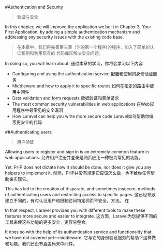 #Authentication and Security
>验证与安全

In this chapter, we will improve the application we built in Chapter 3, Your First
Application, by adding a simple authentication mechanism and addressing any
security issues with the existing code base. 
>在本章中，我们将完善第三章（你的第一个程序)的程序，加入了简单的认证机制和利用现有的
代码库区解决安全问题。


In doing so, you will learn about: 通过本章的学习，你将会学习以下内容

* Configuring and using the authentication service 配置和使用的身份验证服务
* Middleware and how to apply it to specific routes 如何在指定的路由中使用中间件
* Data validation and form requests 数据验证和表单请求
* The most common security vulnerabilities in web applications 在Web应用程序中最常见的安全漏洞
* How Laravel can help you write more secure code  Laravel如何帮助你编写更安全的代码

##Authenticating users
>用户验证

Allowing users to register and sign in is an extremely common feature in web applications. 
允许用户注册并登录是网页应用一种极为常见的功能。

Yet, PHP does not dictate how it should be done, nor does it give you any helpers to implement it. 
然而，PHP并没有规定它应该怎么做，也不给你任何帮助来实现它。

This has led to the creation of disparate, and sometimes
insecure, methods of authenticating users and restricting access to specific pages. 
这已经导致建立不同的，有时认证用户和限制访问特定网页不安全，方法。 在

In that respect, Laravel provides you with different tools to make these features more
secure and easier to integrate. 
这方面，Laravel为您提供不同的工具来使这些功能的更多安全，更容易整合。

It does so with the help of its authentication service
and functionality that we have not covered yet—middleware.
它与它的身份验证服务的帮助下这样做和功能，我们还没有涵盖尚未中间件。
